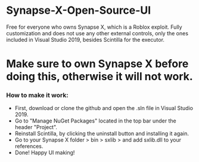 # Synapse-X-Open-Source-UI
Free for everyone who owns Synapse X, which is a Roblox exploit. Fully customization and does not use any other external controls, only the ones included in Visual Studio 2019, besides Scintilla for the executor.

# Make sure to own Synapse X before doing this, otherwise it will not work.

### How to make it work:

- First, download or clone the github and open the .sln file in Visual Studio 2019.
- Go to "Manage NuGet Packages" located in the top bar under the header "Project".
- Reinstall Scintilla, by clicking the uninstall button and installing it again.
- Go to your Synapse X folder > bin > sxlib > and add sxlib.dll to your references.
- Done! Happy UI making!

